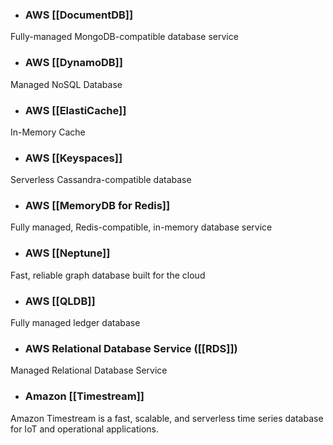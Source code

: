 * ### AWS [[DocumentDB]]
Fully-managed MongoDB-compatible database service  

* ### AWS [[DynamoDB]]
Managed NoSQL Database

* ### AWS [[ElastiCache]]
In-Memory Cache

* ### AWS [[Keyspaces]]
Serverless Cassandra-compatible database

* ### AWS [[MemoryDB for Redis]]
Fully managed, Redis-compatible, in-memory database service

* ### AWS [[Neptune]]
Fast, reliable graph database built for the cloud

* ### AWS [[QLDB]]
Fully managed ledger database

* ### AWS Relational Database Service ([[RDS]])
Managed Relational Database Service

* ### Amazon [[Timestream]]
Amazon Timestream is a fast, scalable, and serverless time series database for IoT and operational applications.
